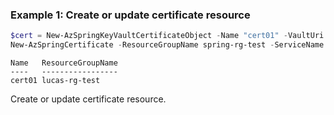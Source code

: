 ### Example 1: Create or update certificate resource
```powershell
$cert = New-AzSpringKeyVaultCertificateObject -Name "cert01" -VaultUri "https://xxxxxx.vault.azure.net" -Version "xxxxxxxxxxxxxxxxxxxxx" -ExcludePrivateKey $false
New-AzSpringCertificate -ResourceGroupName spring-rg-test -ServiceName springapp-pwsh01 -Name cert01 -Property $cert
```

```output
Name   ResourceGroupName
----   -----------------
cert01 lucas-rg-test
```

Create or update certificate resource.